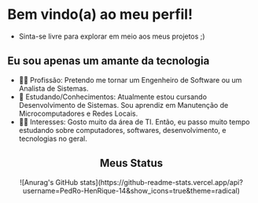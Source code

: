 # Bem vindo(a) ao meu perfil!
- Sinta-se livre para explorar em meio aos meus projetos ;)

## Eu sou apenas um amante da tecnologia
- 👨‍🎓 Profissão: Pretendo me tornar um Engenheiro de Software ou um Analista de Sistemas.
- 📝 Estudando/Conhecimentos: Atualmente estou cursando Desenvolvimento de Sistemas. Sou aprendiz em Manutenção de Microcomputadores e Redes Locais.
- 💁‍♂️ Interesses: Gosto muito da área de TI. Então, eu passo muito tempo estudando sobre computadores, softwares, desenvolvimento, e tecnologias no geral.

<h2 align="center">Meus Status</h2>

<div align="center">
![Anurag's GitHub stats](https://github-readme-stats.vercel.app/api?username=PedRo-HenRique-14&show_icons=true&theme=radical)
</div>
